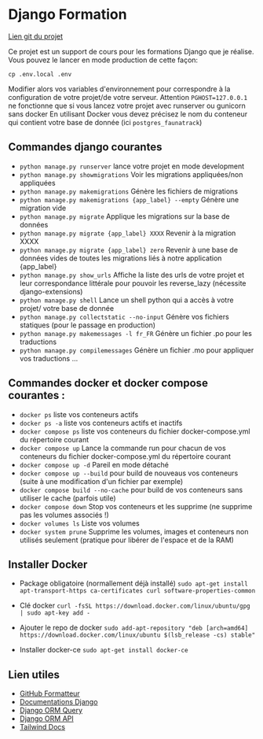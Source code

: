 # Django Formation

[Lien git du projet](https://github.com/lance-kawa/django_formation)


Ce projet est un support de cours pour les formations Django que je réalise.
Vous pouvez le lancer en mode production de cette façon:

`cp .env.local .env`

Modifier alors vos variables d'environnement pour correspondre à la configuration de votre projet/de votre serveur.
Attention `PGHOST=127.0.0.1` ne fonctionne que si vous lancez votre projet avec runserver ou gunicorn sans docker
En utilisant Docker vous devez précisez le nom du conteneur qui contient votre base de donnée (ici `postgres_faunatrack`)

## Commandes django courantes 

 - `python manage.py runserver` lance votre projet en mode development
 - `python manage.py showmigrations` Voir les migrations appliquées/non appliquées
 - `python manage.py makemigrations` Génère les fichiers de migrations
 - `python manage.py makemigrations {app_label} --empty` Génère une migration vide
 - `python manage.py migrate` Applique les migrations sur la base de données
 - `python manage.py migrate {app_label} XXXX` Revenir à la migration XXXX
 - `python manage.py migrate {app_label} zero` Revenir à une base de données vides de toutes les migrations liés à notre application {app_label}
 - `python manage.py show_urls` Affiche la liste des urls de votre projet et leur correspondance littérale pour pouvoir les reverse_lazy (nécessite django-extensions)
 - `python manage.py shell` Lance un shell python qui a accès à votre projet/ votre base de donnée
 - `python manage.py collectstatic --no-input` Génère vos fichiers statiques (pour le passage en production)
 - `python manage.py makemessages -l fr_FR` Génère un fichier .po pour les traductions
 - `python manage.py compilemessages` Génère un fichier .mo pour appliquer vos traductions
...

## Commandes docker et docker compose courantes :

- `docker ps` liste vos conteneurs actifs
- `docker ps -a` liste vos conteneurs actifs et inactifs
- `docker compose ps` liste vos conteneurs du fichier docker-compose.yml du répertoire courant
- `docker compose up` Lance la commande run pour chacun de vos conteneurs du fichier docker-compose.yml du répertoire courant
- `docker compose up -d` Pareil en mode détaché
- `docker compose up --build` pour build de nouveaus vos conteneurs (suite à une modification d'un fichier par exemple)
- `docker compose build --no-cache` pour build de vos conteneurs sans utiliser le cache (parfois utile)
- `docker compose down` Stop vos conteneurs et les supprime (ne supprime pas les volumes associés !)
- `docker volumes ls` Liste vos volumes
- `docker system prune` Supprime les volumes, images et conteneurs non utilisés seulement (pratique pour libérer de l'espace et de la RAM)


## Installer Docker

- Package obligatoire (normallement déjà installé)
`sudo apt-get install apt-transport-https ca-certificates curl software-properties-common`

- Clé docker
`curl -fsSL https://download.docker.com/linux/ubuntu/gpg | sudo apt-key add -`

- Ajouter le repo de docker 
`sudo add-apt-repository "deb [arch=amd64] https://download.docker.com/linux/ubuntu $(lsb_release -cs) stable"`

- Installer docker-ce
`sudo apt-get install docker-ce`

## Lien utiles 

- [GitHub Formatteur](https://github.com/orgs/lance-kawa/repositories)
- [Documentations Django](https://docs.djangoproject.com/fr/5.0/)
- [Django ORM Query](https://docs.djangoproject.com/fr/5.0/topics/db/queries/)
- [Django ORM API](https://docs.djangoproject.com/fr/5.0/ref/models/querysets)
- [Tailwind Docs](https://tailwindcss.com/docs/container)






